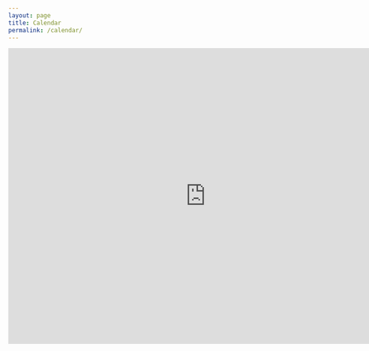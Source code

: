 ```yaml
---
layout: page
title: Calendar
permalink: /calendar/
---
```


<iframe src="https://calendar.google.com/calendar/embed?mode=WEEK&amp;height=600&amp;wkst=1&amp;bgcolor=%23FFFFFF&amp;src=finbarrtimbers%40gmail.com&amp;color=%23182C57&amp;ctz=America%2FEdmonton" style="border-width:0" width="800" height="600" frameborder="0" scrolling="no"></iframe>
